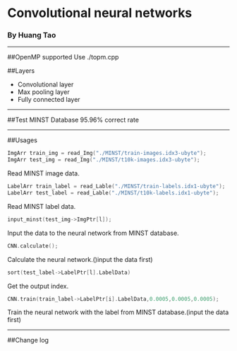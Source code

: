 # Convolutional neural networks
### By Huang Tao

***
##OpenMP supported
Use ./topm.cpp

##Layers
* Convolutional layer
* Max pooling layer
* Fully connected layer

***

##Test 
    MINST Database
    95.96% correct rate 
***

##Usages
```c
ImgArr train_img = read_Img("./MINST/train-images.idx3-ubyte");
ImgArr test_img = read_Img("./MINST/t10k-images.idx3-ubyte");
```

Read MINST image data.

```c
LabelArr train_label = read_Lable("./MINST/train-labels.idx1-ubyte");
LabelArr test_label = read_Lable("./MINST/t10k-labels.idx1-ubyte");
```

Read MINST label data.

```c
input_minst(test_img->ImgPtr[l]);
```

Input the data to the neural network from MINST database.

```c
CNN.calculate();
```

Calculate the neural network.()input the data first)

```c
sort(test_label->LabelPtr[l].LabelData)
```

Get the output index.

```c
CNN.train(train_label->LabelPtr[i].LabelData,0.0005,0.0005,0.0005);
```
    
Train the neural network with the label from MINST database.(input the data first)

***

##Change log


